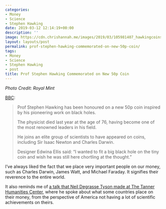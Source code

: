 ```yaml
---
categories:
- Money
- Science
- Stephen Hawking
date: 2019-03-12 12:14:19+00:00
description: ''
image: https://cdn.chrishannah.me/images/2019/03/105981407_hawkingcoins.jpg
layout: layouts/post
permalink: prof-stephen-hawking-commemorated-on-new-50p-coin/
tags:
- Money
- Science
- Stephen Hawking
- post
title: Prof Stephen Hawking Commemorated on New 50p Coin
---
```


<p><em>Photo Credit: Royal Mint</em></p>
<p><a href="https://www.bbc.co.uk/news/uk-england-cambridgeshire-47527505">BBC</a>:</p>
<blockquote><p>Prof Stephen Hawking has been honoured on a new 50p coin inspired by his pioneering work on black holes.</p>
<p>The physicist died last year at the age of 76, having become one of the most renowned leaders in his field.</p>
<p>He joins an elite group of scientists to have appeared on coins, including Sir Isaac Newton and Charles Darwin.</p>
<p>Designer Edwina Ellis said: &#8220;I wanted to fit a big black hole on the tiny coin and wish he was still here chortling at the thought.&#8221;</p></blockquote>
<p>I&#8217;ve always liked the fact that we place very important people on our money, such as Charles Darwin, James Watt, and Michael Faraday. It signifies their reverence to the entire world.</p>
<p>It also reminds me of <a href="https://www.youtube.com/watch?v=An9Y9gzari0">a talk that Neil Degrasse Tyson made at The Tanner Humanities Center</a>, where he spoke about what some countries place on their money, from the perspective of America not having a lot of scientific achievements on theirs.</p>